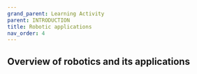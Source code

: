 ```yaml
---
grand_parent: Learning Activity
parent: INTRODUCTION
title: Robotic applications
nav_order: 4
---
```


 Overview of robotics and its applications
--------------------------------------------------------------------------------


